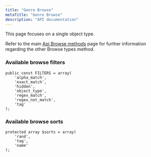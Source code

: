 ```yaml
---
title: "Genre Browse"
metaTitle: "Genre Browse"
description: "API documentation"
---
```


This page focuses on a single object type.

Refer to the main [Api Browse methods](https://ampache.org/api/api-browse) page for further information regarding the other Browse types method.

### Available browse filters

    public const FILTERS = array(
        'alpha_match',
        'exact_match',
        'hidden',
        'object_type',
        'regex_match',
        'regex_not_match',
        'tag'
    );

### Available browse sorts

    protected array $sorts = array(
        'rand',
        'tag',
        'name'
    );
